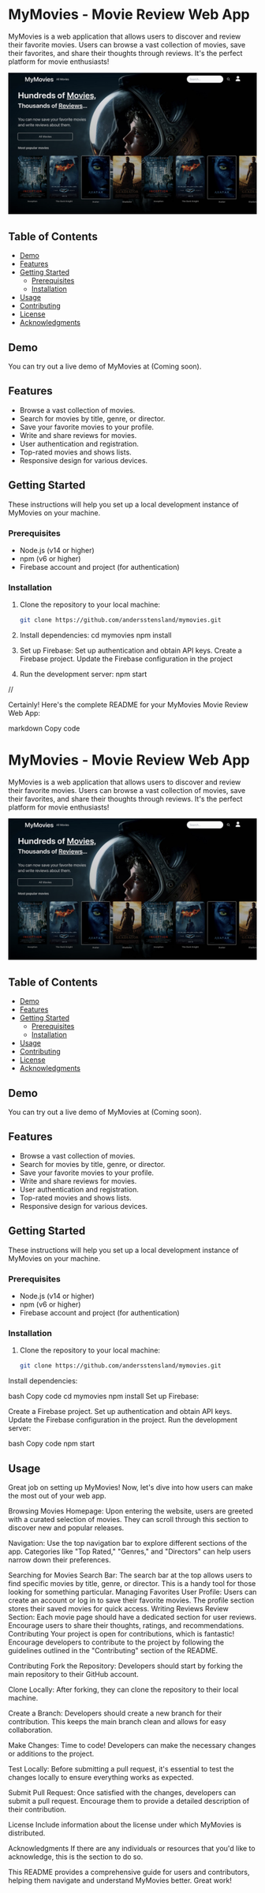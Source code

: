 # MyMovies - Movie Review Web App

MyMovies is a web application that allows users to discover and review their favorite movies. Users can browse a vast collection of movies, save their favorites, and share their thoughts through reviews. It's the perfect platform for movie enthusiasts!

![MyMovies Screenshot](screenshot.png)

## Table of Contents

- [Demo](#demo)
- [Features](#features)
- [Getting Started](#getting-started)
  - [Prerequisites](#prerequisites)
  - [Installation](#installation)
- [Usage](#usage)
- [Contributing](#contributing)
- [License](#license)
- [Acknowledgments](#acknowledgments)

## Demo

You can try out a live demo of MyMovies at (Coming soon).

## Features

- Browse a vast collection of movies.
- Search for movies by title, genre, or director.
- Save your favorite movies to your profile.
- Write and share reviews for movies.
- User authentication and registration.
- Top-rated movies and shows lists.
- Responsive design for various devices.

## Getting Started

These instructions will help you set up a local development instance of MyMovies on your machine.

### Prerequisites

- Node.js (v14 or higher)
- npm (v6 or higher)
- Firebase account and project (for authentication)

### Installation

1. Clone the repository to your local machine:

   ```bash
   git clone https://github.com/andersstensland/mymovies.git
2. Install dependencies:
   cd mymovies
   npm install
3. Set up Firebase:
   Set up authentication and obtain API keys.
   Create a Firebase project.
   Update the Firebase configuration in the project
4. Run the development server:
   npm start






// 


Certainly! Here's the complete README for your MyMovies Movie Review Web App:

markdown
Copy code
# MyMovies - Movie Review Web App

MyMovies is a web application that allows users to discover and review their favorite movies. Users can browse a vast collection of movies, save their favorites, and share their thoughts through reviews. It's the perfect platform for movie enthusiasts!

![MyMovies Screenshot](screenshot.png)

## Table of Contents

- [Demo](#demo)
- [Features](#features)
- [Getting Started](#getting-started)
  - [Prerequisites](#prerequisites)
  - [Installation](#installation)
- [Usage](#usage)
- [Contributing](#contributing)
- [License](#license)
- [Acknowledgments](#acknowledgments)

## Demo

You can try out a live demo of MyMovies at (Coming soon).

## Features

- Browse a vast collection of movies.
- Search for movies by title, genre, or director.
- Save your favorite movies to your profile.
- Write and share reviews for movies.
- User authentication and registration.
- Top-rated movies and shows lists.
- Responsive design for various devices.

## Getting Started

These instructions will help you set up a local development instance of MyMovies on your machine.

### Prerequisites

- Node.js (v14 or higher)
- npm (v6 or higher)
- Firebase account and project (for authentication)

### Installation

1. Clone the repository to your local machine:

   ```bash
   git clone https://github.com/andersstensland/mymovies.git
Install dependencies:

bash
Copy code
cd mymovies
npm install
Set up Firebase:

Create a Firebase project.
Set up authentication and obtain API keys.
Update the Firebase configuration in the project.
Run the development server:

bash
Copy code
npm start
## Usage
Great job on setting up MyMovies! Now, let's dive into how users can make the most out of your web app.

Browsing Movies
Homepage: Upon entering the website, users are greeted with a curated selection of movies. They can scroll through this section to discover new and popular releases.

Navigation: Use the top navigation bar to explore different sections of the app. Categories like "Top Rated," "Genres," and "Directors" can help users narrow down their preferences.

Searching for Movies
Search Bar: The search bar at the top allows users to find specific movies by title, genre, or director. This is a handy tool for those looking for something particular.
Managing Favorites
User Profile: Users can create an account or log in to save their favorite movies. The profile section stores their saved movies for quick access.
Writing Reviews
Review Section: Each movie page should have a dedicated section for user reviews. Encourage users to share their thoughts, ratings, and recommendations.
Contributing
Your project is open for contributions, which is fantastic! Encourage developers to contribute to the project by following the guidelines outlined in the "Contributing" section of the README.

Contributing
Fork the Repository: Developers should start by forking the main repository to their GitHub account.

Clone Locally: After forking, they can clone the repository to their local machine.

Create a Branch: Developers should create a new branch for their contribution. This keeps the main branch clean and allows for easy collaboration.

Make Changes: Time to code! Developers can make the necessary changes or additions to the project.

Test Locally: Before submitting a pull request, it's essential to test the changes locally to ensure everything works as expected.

Submit Pull Request: Once satisfied with the changes, developers can submit a pull request. Encourage them to provide a detailed description of their contribution.

License
Include information about the license under which MyMovies is distributed.

Acknowledgments
If there are any individuals or resources that you'd like to acknowledge, this is the section to do so.

This README provides a comprehensive guide for users and contributors, helping them navigate and understand MyMovies better. Great work!
